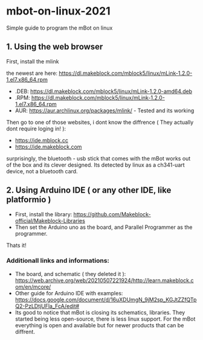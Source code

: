 # mbot-on-linux-2021
Simple guide to program the mBot on linux
## 1. Using the web browser
First, install the mlink

the newest are here: https://dl.makeblock.com/mblock5/linux/mLink-1.2.0-1.el7.x86_64.rpm
- .DEB: https://dl.makeblock.com/mblock5/linux/mLink-1.2.0-amd64.deb
- .RPM: https://dl.makeblock.com/mblock5/linux/mLink-1.2.0-1.el7.x86_64.rpm
- AUR: https://aur.archlinux.org/packages/mlink/ - Tested and its working

Then go to one of those websites, i dont know the diffrence ( They actually dont require loging in! ):
- https://ide.mblock.cc
- https://ide.makeblock.com

surprisingly, the bluetooth - usb stick that comes with the mBot works out of the box and its clever designed. Its detected by linux as a ch341-uart device, not a bluetooth card.

## 2. Using Arduino IDE ( or any other IDE, like platformio )
- First, install the library: https://github.com/Makeblock-official/Makeblock-Libraries
- Then set the Arduino uno as the board, and Parallel Programmer as the programmer.

Thats it!

### Additionall links and informations:
- The board, and schematic ( they deleted it ): https://web.archive.org/web/20210507221924/http://learn.makeblock.com/en/mcore/
- Other guide for Arduino IDE with examples: https://docs.google.com/document/d/16uXDUmgN_9jM2sp_KGJtZZfQTpQ2-PzLDtjUFla_FcA/edit#
- Its good to notice that mBot is closing its schematics, libraries. They started being less open-source, there is less linux support. For the mBot everything is open and available but for newer products that can be diffrent.
